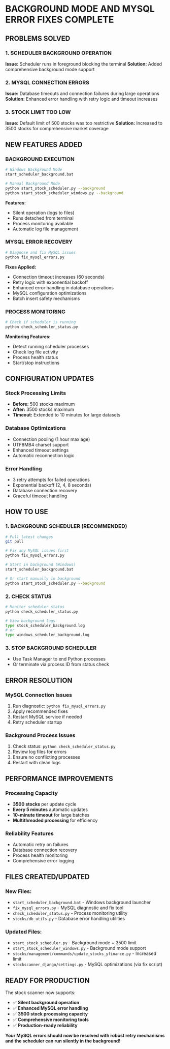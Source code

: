 # BACKGROUND MODE AND MYSQL ERROR FIXES COMPLETE

## PROBLEMS SOLVED

### 1. SCHEDULER BACKGROUND OPERATION
**Issue:** Scheduler runs in foreground blocking the terminal
**Solution:** Added comprehensive background mode support

### 2. MYSQL CONNECTION ERRORS  
**Issue:** Database timeouts and connection failures during large operations
**Solution:** Enhanced error handling with retry logic and timeout increases

### 3. STOCK LIMIT TOO LOW
**Issue:** Default limit of 500 stocks was too restrictive
**Solution:** Increased to 3500 stocks for comprehensive market coverage

## NEW FEATURES ADDED

### BACKGROUND EXECUTION
```bash
# Windows Background Mode
start_scheduler_background.bat

# Manual Background Mode  
python start_stock_scheduler.py --background
python start_stock_scheduler_windows.py --background
```

**Features:**
- Silent operation (logs to files)
- Runs detached from terminal
- Process monitoring available
- Automatic log file management

### MYSQL ERROR RECOVERY
```bash
# Diagnose and fix MySQL issues
python fix_mysql_errors.py
```

**Fixes Applied:**
- Connection timeout increases (60 seconds)
- Retry logic with exponential backoff
- Enhanced error handling in database operations
- MySQL configuration optimizations
- Batch insert safety mechanisms

### PROCESS MONITORING
```bash
# Check if scheduler is running
python check_scheduler_status.py
```

**Monitoring Features:**
- Detect running scheduler processes
- Check log file activity
- Process health status
- Start/stop instructions

## CONFIGURATION UPDATES

### Stock Processing Limits
- **Before:** 500 stocks maximum
- **After:** 3500 stocks maximum
- **Timeout:** Extended to 10 minutes for large datasets

### Database Optimizations
- Connection pooling (1 hour max age)
- UTF8MB4 charset support
- Enhanced timeout settings
- Automatic reconnection logic

### Error Handling
- 3 retry attempts for failed operations
- Exponential backoff (2, 4, 8 seconds)
- Database connection recovery
- Graceful timeout handling

## HOW TO USE

### 1. BACKGROUND SCHEDULER (RECOMMENDED)
```bash
# Pull latest changes
git pull

# Fix any MySQL issues first
python fix_mysql_errors.py

# Start in background (Windows)
start_scheduler_background.bat

# Or start manually in background
python start_stock_scheduler.py --background
```

### 2. CHECK STATUS
```bash
# Monitor scheduler status
python check_scheduler_status.py

# View background logs
type stock_scheduler_background.log
# or
type windows_scheduler_background.log
```

### 3. STOP BACKGROUND SCHEDULER
- Use Task Manager to end Python processes
- Or terminate via process ID from status check

## ERROR RESOLUTION

### MySQL Connection Issues
1. Run diagnostic: `python fix_mysql_errors.py`
2. Apply recommended fixes
3. Restart MySQL service if needed
4. Retry scheduler startup

### Background Process Issues
1. Check status: `python check_scheduler_status.py`
2. Review log files for errors
3. Ensure no conflicting processes
4. Restart with clean logs

## PERFORMANCE IMPROVEMENTS

### Processing Capacity
- **3500 stocks** per update cycle
- **Every 5 minutes** automatic updates
- **10-minute timeout** for large batches
- **Multithreaded processing** for efficiency

### Reliability Features
- Automatic retry on failures
- Database connection recovery
- Process health monitoring
- Comprehensive error logging

## FILES CREATED/UPDATED

### New Files:
- `start_scheduler_background.bat` - Windows background launcher
- `fix_mysql_errors.py` - MySQL diagnostic and fix tool
- `check_scheduler_status.py` - Process monitoring utility
- `stocks/db_utils.py` - Database error handling utilities

### Updated Files:
- `start_stock_scheduler.py` - Background mode + 3500 limit
- `start_stock_scheduler_windows.py` - Background mode support
- `stocks/management/commands/update_stocks_yfinance.py` - Increased limit
- `stockscanner_django/settings.py` - MySQL optimizations (via fix script)

## READY FOR PRODUCTION

The stock scanner now supports:
- ✅ **Silent background operation**
- ✅ **Enhanced MySQL error handling**  
- ✅ **3500 stock processing capacity**
- ✅ **Comprehensive monitoring tools**
- ✅ **Production-ready reliability**

**Your MySQL errors should now be resolved with robust retry mechanisms and the scheduler can run silently in the background!**